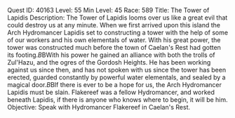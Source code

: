 Quest ID: 40163
Level: 55
Min Level: 45
Race: 589
Title: The Tower of Lapidis
Description: The Tower of Lapidis looms over us like a great evil that could destroy us at any minute. When we first arrived upon this island the Arch Hydromancer Lapidis set to constructing a tower with the help of some of our workers and his own elementals of water. With his great power, the tower was constructed much before the town of Caelan's Rest had gotten its footing.$B$BWith his power he gained an alliance with both the trolls of Zul'Hazu, and the ogres of the Gordosh Heights. He has been working against us since then, and has not spoken with us since the tower has been erected, guarded constantly by powerful water elementals, and sealed by a magical door.$B$BIf there is ever to be a hope for us, the Arch Hydromancer Lapidis must be slain. Flakereef was a fellow Hydromancer, and worked beneath Lapidis, if there is anyone who knows where to begin, it will be him.
Objective: Speak with Hydromancer Flakereef in Caelan's Rest.
